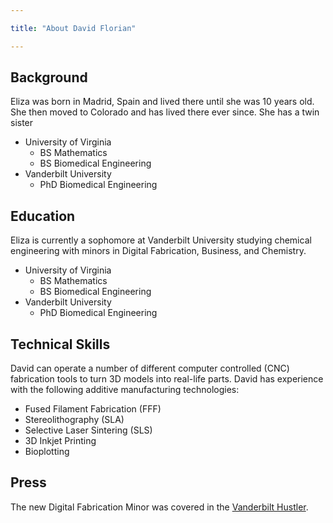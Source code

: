 ```yaml
---

title: "About David Florian"

---
```

## Background

Eliza was born in Madrid, Spain and lived there until she was 10 years old. She then moved to Colorado and has lived there ever since. She has a twin sister

* University of Virginia
  * BS Mathematics
  * BS Biomedical Engineering
* Vanderbilt University
  * PhD Biomedical Engineering

## Education

Eliza is currently a sophomore at Vanderbilt University studying chemical engineering with minors in Digital Fabrication, Business, and Chemistry.

* University of Virginia
  * BS Mathematics
  * BS Biomedical Engineering
* Vanderbilt University
  * PhD Biomedical Engineering

## Technical Skills

David can operate a number of different computer controlled (CNC) fabrication tools to turn 3D models into real-life parts. David has experience with the following additive manufacturing technologies:

* Fused Filament Fabrication (FFF)
* Stereolithography (SLA)
* Selective Laser Sintering (SLS)
* 3D Inkjet Printing
* Bioplotting

## Press 

The new Digital Fabrication Minor was covered in the [Vanderbilt Hustler](/assets/img/Eliza_Hill_Headshot.jpg).

